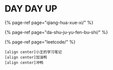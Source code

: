 # DAY DAY UP

{% page-ref page="qiang-hua-xue-xi/" %}

{% page-ref page="da-shu-ju-yu-fen-bu-shi/" %}

{% page-ref page="leetcode/" %}



```text
[align center]小王的学习笔记
[align center]加油鸭
[align center]冲鸭
```



